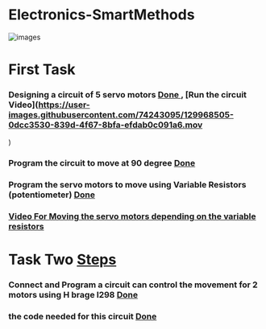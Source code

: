 # Electronics-SmartMethods
![images](https://user-images.githubusercontent.com/74243095/129967215-b4c9d955-a830-40f3-a590-098434d4a12b.jpg)
# First Task 
### Designing a circuit of 5 servo motors [Done ](https://github.com/khulud1998/Electronics-Engineering/blob/main/%20Design%20Five%20servo%20motors%20.pdf), [Run the circuit Video](https://user-images.githubusercontent.com/74243095/129968505-0dcc3530-839d-4f67-8bfa-efdab0c091a6.mov

)
### Program the circuit to move at 90 degree [Done]() 
### Program the servo motors to move using Variable Resistors (potentiometer) [Done ]()
### [Video For Moving the servo motors depending on the variable resistors ]()

# Task Two [Steps]()  
### Connect and Program a circuit can control the movement for 2 motors using H brage l298 [Done ]()
### the code needed for this circuit [Done ]()


